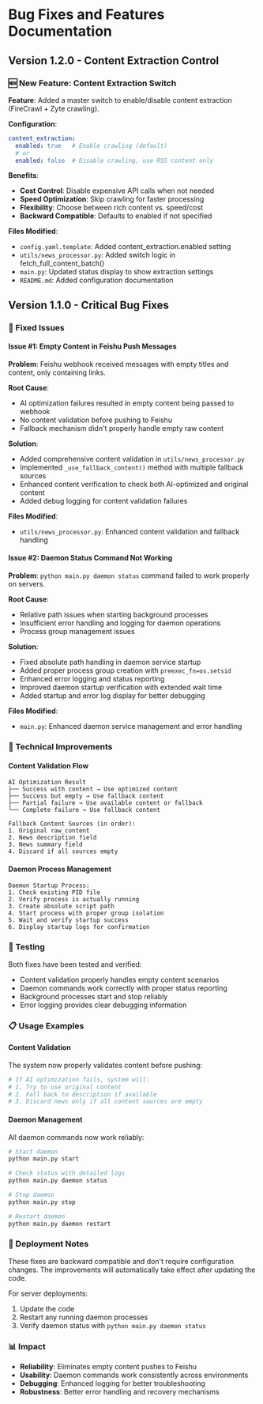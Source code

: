 # Bug Fixes and Features Documentation

## Version 1.2.0 - Content Extraction Control

### 🆕 New Feature: Content Extraction Switch

**Feature**: Added a master switch to enable/disable content extraction (FireCrawl + Zyte crawling).

**Configuration**:
```yaml
content_extraction:
  enabled: true   # Enable crawling (default)
  # or
  enabled: false  # Disable crawling, use RSS content only
```

**Benefits**:
- **Cost Control**: Disable expensive API calls when not needed
- **Speed Optimization**: Skip crawling for faster processing
- **Flexibility**: Choose between rich content vs. speed/cost
- **Backward Compatible**: Defaults to enabled if not specified

**Files Modified**:
- `config.yaml.template`: Added content_extraction.enabled setting
- `utils/news_processor.py`: Added switch logic in fetch_full_content_batch()
- `main.py`: Updated status display to show extraction settings
- `README.md`: Added configuration documentation

## Version 1.1.0 - Critical Bug Fixes

### 🐛 Fixed Issues

#### Issue #1: Empty Content in Feishu Push Messages
**Problem**: Feishu webhook received messages with empty titles and content, only containing links.

**Root Cause**: 
- AI optimization failures resulted in empty content being passed to webhook
- No content validation before pushing to Feishu
- Fallback mechanism didn't properly handle empty raw content

**Solution**:
- Added comprehensive content validation in `utils/news_processor.py`
- Implemented `_use_fallback_content()` method with multiple fallback sources
- Enhanced content verification to check both AI-optimized and original content
- Added debug logging for content validation failures

**Files Modified**:
- `utils/news_processor.py`: Enhanced content validation and fallback handling

#### Issue #2: Daemon Status Command Not Working
**Problem**: `python main.py daemon status` command failed to work properly on servers.

**Root Cause**:
- Relative path issues when starting background processes
- Insufficient error handling and logging for daemon operations
- Process group management issues

**Solution**:
- Fixed absolute path handling in daemon service startup
- Added proper process group creation with `preexec_fn=os.setsid`
- Enhanced error logging and status reporting
- Improved daemon startup verification with extended wait time
- Added startup and error log display for better debugging

**Files Modified**:
- `main.py`: Enhanced daemon service management and error handling

### 🔧 Technical Improvements

#### Content Validation Flow
```
AI Optimization Result
├── Success with content → Use optimized content
├── Success but empty → Use fallback content
├── Partial failure → Use available content or fallback
└── Complete failure → Use fallback content

Fallback Content Sources (in order):
1. Original raw_content
2. News description field
3. News summary field
4. Discard if all sources empty
```

#### Daemon Process Management
```
Daemon Startup Process:
1. Check existing PID file
2. Verify process is actually running
3. Create absolute script path
4. Start process with proper group isolation
5. Wait and verify startup success
6. Display startup logs for confirmation
```

### 🧪 Testing

Both fixes have been tested and verified:
- Content validation properly handles empty content scenarios
- Daemon commands work correctly with proper status reporting
- Background processes start and stop reliably
- Error logging provides clear debugging information

### 📋 Usage Examples

#### Content Validation
The system now properly validates content before pushing:
```bash
# If AI optimization fails, system will:
# 1. Try to use original content
# 2. Fall back to description if available
# 3. Discard news only if all content sources are empty
```

#### Daemon Management
All daemon commands now work reliably:
```bash
# Start daemon
python main.py start

# Check status with detailed logs
python main.py daemon status

# Stop daemon
python main.py stop

# Restart daemon
python main.py daemon restart
```

### 🚀 Deployment Notes

These fixes are backward compatible and don't require configuration changes. The improvements will automatically take effect after updating the code.

For server deployments:
1. Update the code
2. Restart any running daemon processes
3. Verify daemon status with `python main.py daemon status`

### 📊 Impact

- **Reliability**: Eliminates empty content pushes to Feishu
- **Usability**: Daemon commands work consistently across environments
- **Debugging**: Enhanced logging for better troubleshooting
- **Robustness**: Better error handling and recovery mechanisms
